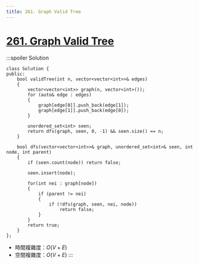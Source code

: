```yaml
---
title: 261. Graph Valid Tree
---
```


# [261\. Graph Valid Tree](https://leetcode.com/problems/graph-valid-tree/)

:::spoiler Solution
```cpp=
class Solution {
public:
    bool validTree(int n, vector<vector<int>>& edges)
    {
        vector<vector<int>> graph(n, vector<int>());
        for (auto& edge : edges)
        {
            graph[edge[0]].push_back(edge[1]);
            graph[edge[1]].push_back(edge[0]);
        }

        unordered_set<int> seen;
        return dfs(graph, seen, 0, -1) && seen.size() == n;
    }

    bool dfs(vector<vector<int>>& graph, unordered_set<int>& seen, int node, int parent)
    {
        if (seen.count(node)) return false;

        seen.insert(node);

        for(int nei : graph[node])
        {
            if (parent != nei)
            {
                if (!dfs(graph, seen, nei, node))
                    return false;
            }
        }
        return true;
    }
};
```
- 時間複雜度：$O(V + E)$
- 空間複雜度：$O(V + E)$
:::
